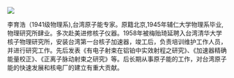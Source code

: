 ![](https://s2.loli.net/2022/08/14/H9WRQzFl1YKh4ky.jpg)

李育浩（1941级物理系),台湾原子能专家。原籍北京,1945年辅仁大学物理系毕业,物理研究所肆业。多次赴美进修核子仪器。1958年被梅贻琦延聘入台湾清华大学核子物理研究所，安装台湾第一台核子加速器，竣工后，负责培训维护工作人员，并进行研究工作。先后发表《有电子射束在铝铂中实效射程之研究》、《加速器精确能量校正》、《正离子脉动射束之研究》等。后长期从事原子能的工作，对台湾原子能的快速发展和核电厂的建立有重大贡献。